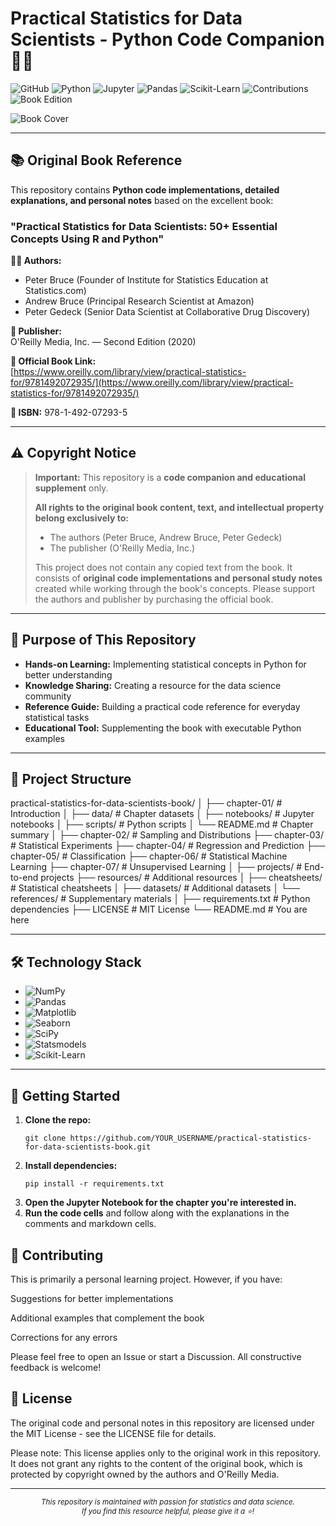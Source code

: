 # Practical Statistics for Data Scientists - Python Code Companion 📘🐍

![GitHub](https://img.shields.io/github/license/BeziKaviani/practical-statistics-for-data-scientists-book?style=for-the-badge)
![Python](https://img.shields.io/badge/Python-3.8%2B-3776AB?style=for-the-badge&logo=python&logoColor=white)
![Jupyter](https://img.shields.io/badge/Jupyter-Notebook-F37626?style=for-the-badge&logo=jupyter&logoColor=white)
![Pandas](https://img.shields.io/badge/Pandas-2.0+-150458?style=for-the-badge&logo=pandas&logoColor=white)
![Scikit-Learn](https://img.shields.io/badge/Scikit--Learn-1.2+-F7931E?style=for-the-badge&logo=scikit-learn&logoColor=white)
![Contributions](https://img.shields.io/badge/Contributions-Welcome-brightgreen?style=for-the-badge)
![Book Edition](https://img.shields.io/badge/Edition-2nd%20Edition-ff69b4?style=for-the-badge)

![Book Cover](https://learning.oreilly.com/library/cover/9781492072935/250w/)

---

## 📚 Original Book Reference

This repository contains **Python code implementations, detailed explanations, and personal notes** based on the excellent book:

### **"Practical Statistics for Data Scientists: 50+ Essential Concepts Using R and Python"**

**👨‍💻 Authors:**  
- Peter Bruce (Founder of Institute for Statistics Education at Statistics.com)  
- Andrew Bruce (Principal Research Scientist at Amazon)  
- Peter Gedeck (Senior Data Scientist at Collaborative Drug Discovery)  

**🏢 Publisher:**  
O'Reilly Media, Inc. — Second Edition (2020)  

**🔗 Official Book Link:**  
[https://www.oreilly.com/library/view/practical-statistics-for/9781492072935/](https://www.oreilly.com/library/view/practical-statistics-for/9781492072935/)

**📖 ISBN:** 978-1-492-07293-5  

---

## ⚠️ Copyright Notice

> **Important:** This repository is a **code companion and educational supplement** only.  
>  
> **All rights to the original book content, text, and intellectual property belong exclusively to:**  
> - The authors (Peter Bruce, Andrew Bruce, Peter Gedeck)  
> - The publisher (O'Reilly Media, Inc.)  
>  
> This project does not contain any copied text from the book. It consists of **original code implementations and personal study notes** created while working through the book's concepts. Please support the authors and publisher by purchasing the official book.

---

## 🎯 Purpose of This Repository

- **Hands-on Learning:** Implementing statistical concepts in Python for better understanding  
- **Knowledge Sharing:** Creating a resource for the data science community  
- **Reference Guide:** Building a practical code reference for everyday statistical tasks  
- **Educational Tool:** Supplementing the book with executable Python examples  

---

## 📁 Project Structure
practical-statistics-for-data-scientists-book/
│
├── chapter-01/ # Introduction
│ ├── data/ # Chapter datasets
│ ├── notebooks/ # Jupyter notebooks
│ ├── scripts/ # Python scripts
│ └── README.md # Chapter summary
│
├── chapter-02/ # Sampling and Distributions
├── chapter-03/ # Statistical Experiments
├── chapter-04/ # Regression and Prediction
├── chapter-05/ # Classification
├── chapter-06/ # Statistical Machine Learning
├── chapter-07/ # Unsupervised Learning
│
├── projects/ # End-to-end projects
├── resources/ # Additional resources
│ ├── cheatsheets/ # Statistical cheatsheets
│ ├── datasets/ # Additional datasets
│ └── references/ # Supplementary materials
│
├── requirements.txt # Python dependencies
├── LICENSE # MIT License
└── README.md # You are here


---

## 🛠️ Technology Stack

- ![NumPy](https://img.shields.io/badge/NumPy-013243?style=flat&logo=numpy&logoColor=white)  
- ![Pandas](https://img.shields.io/badge/Pandas-150458?style=flat&logo=pandas&logoColor=white)  
- ![Matplotlib](https://img.shields.io/badge/Matplotlib-11557C?style=flat&logo=python&logoColor=white)  
- ![Seaborn](https://img.shields.io/badge/Seaborn-4C72B0?style=flat&logo=python&logoColor=white)  
- ![SciPy](https://img.shields.io/badge/SciPy-8CAAE6?style=flat&logo=scipy&logoColor=white)  
- ![Statsmodels](https://img.shields.io/badge/Statsmodels-8CAAE6?style=flat&logo=python&logoColor=white)  
- ![Scikit-Learn](https://img.shields.io/badge/Scikit--Learn-F7931E?style=flat&logo=scikit-learn&logoColor=white)  

---

## 🚀 Getting Started

1.  **Clone the repo:**
    ```
    git clone https://github.com/YOUR_USERNAME/practical-statistics-for-data-scientists-book.git
    ```
2.  **Install dependencies:**
    ```
    pip install -r requirements.txt
    ```
3.  **Open the Jupyter Notebook for the chapter you're interested in.**
4.  **Run the code cells** and follow along with the explanations in the comments and markdown cells.


## 🤝 Contributing

This is primarily a personal learning project. However, if you have:

Suggestions for better implementations

Additional examples that complement the book

Corrections for any errors

Please feel free to open an Issue or start a Discussion. All constructive feedback is welcome!


## 📜 License

The original code and personal notes in this repository are licensed under the MIT License - see the LICENSE file for details.

Please note: This license applies only to the original work in this repository. It does not grant any rights to the content of the original book, which is protected by copyright owned by the authors and O'Reilly Media.

---

<div align="center">
<sub><em>This repository is maintained with passion for statistics and data science.</em></sub><br>
<sub><em>If you find this resource helpful, please give it a ⭐!</em></sub>
</div>